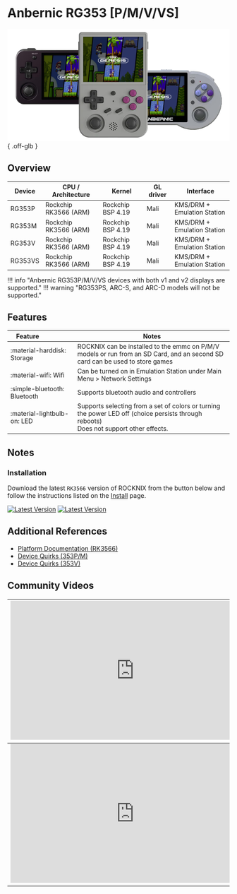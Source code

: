 # Anbernic RG353 [P/M/V/VS]

![](../../_inc/images/devices/anbernic-rg353.png){ .off-glb }

## Overview

| Device | CPU / Architecture | Kernel | GL driver | Interface |
| -- | -- | -- | -- | -- |
| RG353P | Rockchip RK3566 (ARM) | Rockchip BSP 4.19 | Mali | KMS/DRM + Emulation Station |
| RG353M | Rockchip RK3566 (ARM) | Rockchip BSP 4.19 | Mali | KMS/DRM + Emulation Station |
| RG353V | Rockchip RK3566 (ARM) | Rockchip BSP 4.19 | Mali | KMS/DRM + Emulation Station |
| RG353VS | Rockchip RK3566 (ARM) | Rockchip BSP 4.19 | Mali | KMS/DRM + Emulation Station |

!!! info "Anbernic RG353P/M/V/VS devices with both v1 and v2 displays are supported."
!!! warning "RG353PS, ARC-S, and ARC-D models will not be supported."

## Features

| Feature&nbsp;&nbsp;&nbsp;&nbsp;&nbsp;&nbsp;&nbsp;&nbsp;&nbsp;&nbsp;&nbsp;&nbsp;&nbsp;&nbsp;&nbsp;&nbsp; | Notes |
| -- | -- |
| :material-harddisk: Storage | ROCKNIX can be installed to the emmc on P/M/V models or run from an SD Card, and an second SD card can be used to store games |
| :material-wifi: Wifi | Can be turned on in Emulation Station under Main Menu > Network Settings |
| :simple-bluetooth: Bluetooth | Supports bluetooth audio and controllers |
| :material-lightbulb-on: LED | Supports selecting from a set of colors or turning the power LED off (choice persists through reboots) <br> Does not support other effects. |

## Notes

### Installation

Download the latest `RK3566` version of ROCKNIX from the button below and follow the instructions listed on the [Install](../../../play/install/) page.

[![Latest Version](https://img.shields.io/github/release/ROCKNIX/distribution.svg?labelColor=111111&color=FF5555&label=Latest&style=flat#only-light)](https://github.com/ROCKNIX/distribution/releases/latest)
[![Latest Version](https://img.shields.io/github/release/ROCKNIX/distribution.svg?labelColor=dddddd&color=FF5555&label=Latest&style=flat#only-dark)](https://github.com/ROCKNIX/distribution/releases/latest)

## Additional References

- [Platform Documentation (RK3566)](https://github.com/ROCKNIX/distribution/blob/main/documentation/PER_DEVICE_DOCUMENTATION/RK3566)
- [Device Quirks (353P/M)](https://github.com/ROCKNIX/distribution/tree/main/packages/hardware/quirks/devices/Anbernic%20RG353P)
- [Device Quirks (353V)](https://github.com/ROCKNIX/distribution/tree/main/packages/hardware/quirks/devices/Anbernic%20RG353V)

## Community Videos

| <iframe width="560" height="315" src="https://www.youtube.com/embed/tJR0Evx3KS0?si=UNCRp6nQWJClLo0H" frameborder="0" allow="accelerometer; autoplay; clipboard-write; encrypted-media; gyroscope; picture-in-picture; web-share" allowfullscreen></iframe> | <iframe width="560" height="315" src="https://www.youtube.com/embed/MjyyxyIcEto?si=wYlVT6oRjsCGg0Hh" title="YouTube video player" frameborder="0" allow="accelerometer; autoplay; clipboard-write; encrypted-media; gyroscope; picture-in-picture; web-share" allowfullscreen></iframe> |
| -- | -- |
| <iframe width="560" height="315" src="https://www.youtube.com/embed/Q9zETew3iuY?si=PiOlyviTPN3QDQqb&amp;start=1104" title="YouTube video player" frameborder="0" allow="accelerometer; autoplay; clipboard-write; encrypted-media; gyroscope; picture-in-picture; web-share" allowfullscreen></iframe> | <iframe width="560" height="315" src="https://www.youtube.com/embed/vnHRKn9FoVw?si=OuJyNbTn3rdJNvNa" title="YouTube video player" frameborder="0" allow="accelerometer; autoplay; clipboard-write; encrypted-media; gyroscope; picture-in-picture; web-share" allowfullscreen></iframe> |
